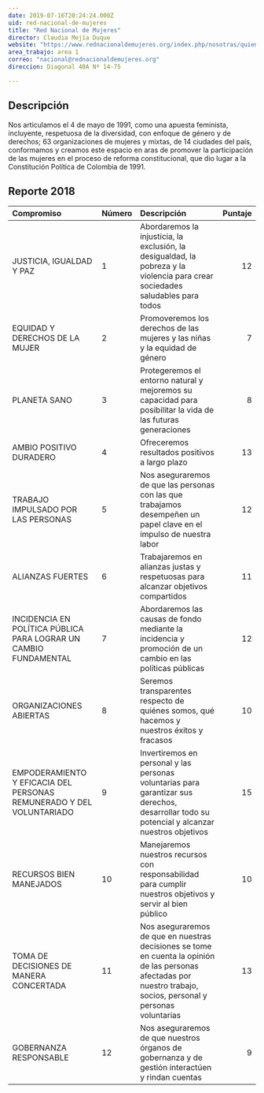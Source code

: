 ```yaml
---
date: 2019-07-16T20:24:24.000Z
uid: red-nacional-de-mujeres
title: "Red Nacional de Mujeres"
director: Claudia Mejía Duque
website: "https://www.rednacionaldemujeres.org/index.php/nosotras/quienes-nos-integran"
area_trabajo: area 1
correo: "nacional@rednacionaldemujeres.org"
direccion: Diagonal 40A Nº 14-75

---
```


## Descripción

Nos articulamos el 4 de mayo de 1991, como una apuesta feminista, incluyente, respetuosa de la diversidad, con enfoque de género y de derechos; 63 organizaciones de mujeres y mixtas, de 14 ciudades del país, conformamos y creamos este espacio en aras de promover la participación de las mujeres en el proceso de reforma constitucional, que dio lugar a la Constitución Política de Colombia de 1991. 

## Reporte 2018

|Compromiso                                                           |Número |Descripción                                                                                                                                                        | Puntaje|
|:--------------------------------------------------------------------|:------|:------------------------------------------------------------------------------------------------------------------------------------------------------------------|-------:|
|JUSTICIA, IGUALDAD Y PAZ                                             |1      |Abordaremos la injusticia, la exclusión, la desigualdad, la pobreza y la violencia para crear sociedades saludables para todos                                     |      12|
|EQUIDAD Y DERECHOS DE LA MUJER                                       |2      |Promoveremos los derechos de las mujeres y las niñas y la equidad de género                                                                                        |       7|
|PLANETA SANO                                                         |3      |Protegeremos el entorno natural y mejoremos su capacidad para posibilitar la vida de las futuras generaciones                                                      |       8|
|AMBIO POSITIVO DURADERO                                              |4      |Ofreceremos resultados positivos a largo plazo                                                                                                                     |      13|
|TRABAJO IMPULSADO POR LAS PERSONAS                                   |5      |Nos aseguraremos de que las personas con las que trabajamos desempeñen un papel clave en el impulso de nuestra labor                                               |      12|
|ALIANZAS FUERTES                                                     |6      |Trabajaremos en alianzas justas y respetuosas para alcanzar objetivos compartidos                                                                                  |      11|
|INCIDENCIA EN POLÍTICA PÚBLICA PARA LOGRAR UN CAMBIO FUNDAMENTAL     |7      |Abordaremos las causas de fondo mediante la incidencia y promoción de un cambio en las políticas públicas                                                          |      12|
|ORGANIZACIONES ABIERTAS                                              |8      |Seremos transparentes respecto de quiénes somos, qué hacemos y nuestros éxitos y fracasos                                                                          |      10|
|EMPODERAMIENTO Y EFICACIA DEL PERSONAS REMUNERADO Y DEL VOLUNTARIADO |9      |Invertiremos en personal y las personas voluntarias para garantizar sus derechos, desarrollar todo su potencial y alcanzar nuestros objetivos                      |      15|
|RECURSOS BIEN MANEJADOS                                              |10     |Manejaremos nuestros recursos con responsabilidad para cumplir nuestros objetivos y servir al bien público                                                         |      10|
|TOMA DE DECISIONES DE MANERA CONCERTADA                              |11     |Nos aseguraremos de que en nuestras decisiones se tome en cuenta la opinión de las personas afectadas por nuestro trabajo, socios, personal y personas voluntarias |      13|
|GOBERNANZA RESPONSABLE                                               |12     |Nos aseguraremos de que nuestros órganos de gobernanza y de gestión interactúen y rindan cuentas                                                                   |       9|

